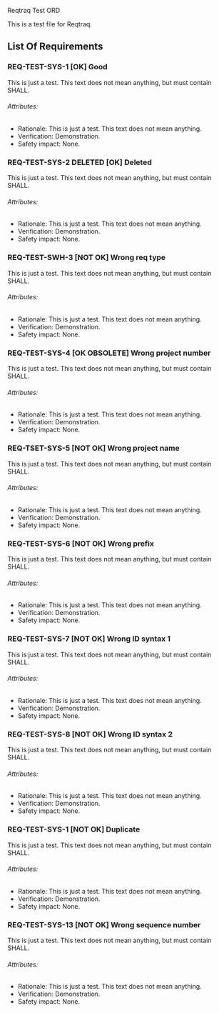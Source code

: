 Reqtraq Test ORD

This is a test file for Reqtraq.

## List Of Requirements

### REQ-TEST-SYS-1 [OK] Good

This is just a test. This text does not mean anything, but must contain SHALL.

###### Attributes:
- Rationale: This is just a test. This text does not mean anything.
- Verification: Demonstration.
- Safety impact: None.

### REQ-TEST-SYS-2 DELETED [OK] Deleted

This is just a test. This text does not mean anything, but must contain SHALL.

###### Attributes:
- Rationale: This is just a test. This text does not mean anything.
- Verification: Demonstration.
- Safety impact: None.

### REQ-TEST-SWH-3 [NOT OK] Wrong req type

This is just a test. This text does not mean anything, but must contain SHALL.

###### Attributes:
- Rationale: This is just a test. This text does not mean anything.
- Verification: Demonstration.
- Safety impact: None.

### REQ-TEST-SYS-4 [OK OBSOLETE] Wrong project number

This is just a test. This text does not mean anything, but must contain SHALL.

###### Attributes:
- Rationale: This is just a test. This text does not mean anything.
- Verification: Demonstration.
- Safety impact: None.

### REQ-TSET-SYS-5 [NOT OK] Wrong project name

This is just a test. This text does not mean anything, but must contain SHALL.

###### Attributes:
- Rationale: This is just a test. This text does not mean anything.
- Verification: Demonstration.
- Safety impact: None.

### REQ-TEST-SYS-6 [NOT OK] Wrong prefix

This is just a test. This text does not mean anything, but must contain SHALL.

###### Attributes:
- Rationale: This is just a test. This text does not mean anything.
- Verification: Demonstration.
- Safety impact: None.

### REQ-TEST-SYS-7 [NOT OK] Wrong ID syntax 1

This is just a test. This text does not mean anything, but must contain SHALL.

###### Attributes:
- Rationale: This is just a test. This text does not mean anything.
- Verification: Demonstration.
- Safety impact: None.

### REQ-TEST-SYS-8 [NOT OK] Wrong ID syntax 2

This is just a test. This text does not mean anything, but must contain SHALL.

###### Attributes:
- Rationale: This is just a test. This text does not mean anything.
- Verification: Demonstration.
- Safety impact: None.

### REQ-TEST-SYS-1 [NOT OK] Duplicate

This is just a test. This text does not mean anything, but must contain SHALL.

###### Attributes:
- Rationale: This is just a test. This text does not mean anything.
- Verification: Demonstration.
- Safety impact: None.

### REQ-TEST-SYS-13 [NOT OK] Wrong sequence number

This is just a test. This text does not mean anything, but must contain SHALL.

###### Attributes:
- Rationale: This is just a test. This text does not mean anything.
- Verification: Demonstration.
- Safety impact: None.
